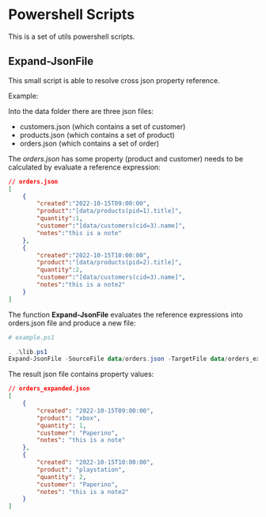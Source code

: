 # Powershell Scripts

This is a set of utils powershell scripts.

## Expand-JsonFile
This small script is able to resolve cross json property reference.

Example:

Into the data folder there are three json files:

- customers.json (which contains a set of customer)
- products.json (which contains a set of product)
- orders.json (which contains a set of order)


The *orders.json* has some property (product and customer) needs to be calculated by evaluate a reference expression:

```json
// orders.json
[
    {
        "created":"2022-10-15T09:00:00",
        "product":"[data/products(pid=1).title]",
        "quantity":1,
        "customer":"[data/customers(cid=3).name]",
        "notes":"this is a note"
    },
    {
        "created":"2022-10-15T10:00:00",
        "product":"[data/products(pid=2).title]",
        "quantity":2,
        "customer":"[data/customers(cid=3).name]",
        "notes":"this is a note2"
    }
]
```

The function **Expand-JsonFile** evaluates the reference expressions into orders.json file and produce a new file:

```powershell
# example.ps1

. .\lib.ps1
Expand-JsonFile -SourceFile data/orders.json -TargetFile data/orders_expanded.json
```

The result json file contains property values:

```json
// orders_expanded.json
[
    {
        "created": "2022-10-15T09:00:00",
        "product": "xbox",
        "quantity": 1,
        "customer": "Paperino",
        "notes": "this is a note"
    },
    {
        "created": "2022-10-15T10:00:00",
        "product": "playstation",
        "quantity": 2,
        "customer": "Paperino",
        "notes": "this is a note2"
    }
]
```